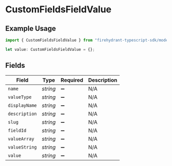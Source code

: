 # CustomFieldsFieldValue

## Example Usage

```typescript
import { CustomFieldsFieldValue } from "firehydrant-typescript-sdk/models/components";

let value: CustomFieldsFieldValue = {};
```

## Fields

| Field              | Type               | Required           | Description        |
| ------------------ | ------------------ | ------------------ | ------------------ |
| `name`             | *string*           | :heavy_minus_sign: | N/A                |
| `valueType`        | *string*           | :heavy_minus_sign: | N/A                |
| `displayName`      | *string*           | :heavy_minus_sign: | N/A                |
| `description`      | *string*           | :heavy_minus_sign: | N/A                |
| `slug`             | *string*           | :heavy_minus_sign: | N/A                |
| `fieldId`          | *string*           | :heavy_minus_sign: | N/A                |
| `valueArray`       | *string*           | :heavy_minus_sign: | N/A                |
| `valueString`      | *string*           | :heavy_minus_sign: | N/A                |
| `value`            | *string*           | :heavy_minus_sign: | N/A                |